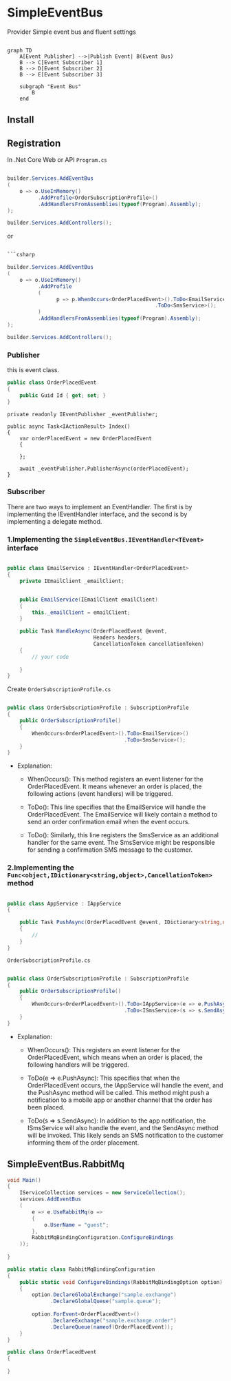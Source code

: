 # SimpleEventBus

Provider Simple event bus and fluent settings


```mermaid

graph TD
    A[Event Publisher] -->|Publish Event| B(Event Bus)
    B --> C[Event Subscriber 1]
    B --> D[Event Subscriber 2]
    B --> E[Event Subscriber 3]

    subgraph "Event Bus"
        B
    end
```

## Install



## Registration

In .Net Core Web or API `Program.cs`


```csharp

builder.Services.AddEventBus
(
    o => o.UseInMemory()
          .AddProfile<OrderSubscriptionProfile>()
          .AddHandlersFromAssemblies(typeof(Program).Assembly);
);

builder.Services.AddControllers();    
```
or

```csharp

```csharp

builder.Services.AddEventBus
(
    o => o.UseInMemory()
          .AddProfile
          (
                p => p.WhenOccurs<OrderPlacedEvent>().ToDo<EmailService>() 
                                                .ToDo<SmsService>();
          )
          .AddHandlersFromAssemblies(typeof(Program).Assembly);
);

builder.Services.AddControllers();    
```


### Publisher

this is event class.

```csharp
public class OrderPlacedEvent 
{
    public Guid Id { get; set; }
}
```


```csharp!
private readonly IEventPublisher _eventPublisher;

public async Task<IActionResult> Index()
{
    var orderPlacedEvent = new OrderPlacedEvent
    {
        
    };
    
    await _eventPublisher.PublisherAsync(orderPlacedEvent);
}
```

### Subscriber





There are two ways to implement an EventHandler. The first is by implementing the IEventHandler interface, and the second is by implementing a delegate method.

### 1.Implementing the `SimpleEventBus.IEventHandler<TEvent>` interface

```csharp

public class EmailService : IEventHandler<OrderPlacedEvent> 
{
    private IEmailClient _emailClient;


    public EmailService(IEmailClient emailClient)
    {
        this._emailClient = emailClient;
    }

    public Task HandleAsync(OrderPlacedEvent @event,
                            Headers headers,
                            CancellationToken cancellationToken)
    {
        // your code
        
    }
}

```

Create `OrderSubscriptionProfile.cs`



```csharp

public class OrderSubscriptionProfile : SubscriptionProfile
{
    public OrderSubscriptionProfile()
    {
        WhenOccurs<OrderPlacedEvent>().ToDo<EmailService>() 
                                      .ToDo<SmsService>();
    }
}
```

- Explanation:
    - WhenOccurs<OrderPlacedEvent>(): This method registers an event listener for the OrderPlacedEvent. It means whenever an order is placed, the following actions (event handlers) will be triggered.

    - ToDo<EmailService>(): This line specifies that the EmailService will handle the OrderPlacedEvent. The EmailService will likely contain a method to send an order confirmation email when the event occurs.

    - ToDo<SmsService>(): Similarly, this line registers the SmsService as an additional handler for the same event. The SmsService might be responsible for sending a confirmation SMS message to the customer.



### 2.Implementing the `Func<object,IDictionary<string,object>,CancellationToken>` method

```csharp

public class AppService : IAppService
{

	public Task PushAsync(OrderPlacedEvent @event, IDictionary<string,object> headers, CancellationToken cancellationToken)
	{
		// 
	}
}

```

`OrderSubscriptionProfile.cs`

```csharp

public class OrderSubscriptionProfile : SubscriptionProfile
{
    public OrderSubscriptionProfile()
    {
        WhenOccurs<OrderPlacedEvent>().ToDo<IAppService>(e => e.PushAsync) 
                                      .ToDo<ISmsService>(s => s.SendAsync);
    }
}
```

- Explanation:
    - WhenOccurs<OrderPlacedEvent>(): This registers an event listener for the OrderPlacedEvent, which means when an order is placed, the following handlers will be triggered.

    - ToDo<IAppService>(e => e.PushAsync): This specifies that when the OrderPlacedEvent occurs, the IAppService will handle the event, and the PushAsync method will be called. This method might push a notification to a mobile app or another channel that the order has been placed.

    - ToDo<ISmsService>(s => s.SendAsync): In addition to the app notification, the ISmsService will also handle the event, and the SendAsync method will be invoked. This likely sends an SMS notification to the customer informing them of the order placement.


## SimpleEventBus.RabbitMq


```csharp
void Main()
{
	IServiceCollection services = new ServiceCollection();
	services.AddEventBus
	(
		e => e.UseRabbitMq(o => 
		{
			o.UserName = "guest";
		},
		RabbitMqBindingConfiguration.ConfigureBindings  
	));
	
}

public static class RabbitMqBindingConfiguration
{
	public static void ConfigureBindings(RabbitMqBindingOption option) 
	{
		option.DeclareGlobalExchange("sample.exchange")
              .DeclareGlobalQueue("sample.queue");
		
		option.ForEvent<OrderPlacedEvent>()
              .DeclareExchange("sample.exchange.order")
              .DeclareQueue(nameof(OrderPlacedEvent));
	}
}

public class OrderPlacedEvent 
{
	
}
```